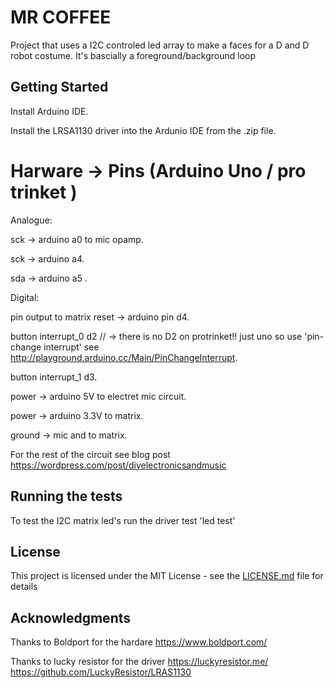 # MR COFFEE

Project that uses a I2C controled led array to make a faces for a D and D robot costume.
It's bascially a foreground/background loop

## Getting Started

Install Arduino IDE.

Install the LRSA1130 driver into the Ardunio IDE from the .zip file.

  Harware  -> Pins (Arduino Uno / pro trinket )
  ================

  Analogue:

  sck -> arduino a0 to mic opamp.
  
  sck -> arduino a4.
  
  sda -> arduino a5 .  

  Digital:

  pin output to matrix reset -> arduino pin d4.
  
  button interrupt_0   d2 // -> there is no D2 on protrinket!! just uno so use 'pin-change interrupt' see http://playground.arduino.cc/Main/PinChangeInterrupt.
  
  button interrupt_1   d3.
  
  power -> arduino 5V to electret mic circuit.
  
  power -> arduino 3.3V to matrix.
  
  ground -> mic and to matrix.
  
  For the rest of the circuit see blog post https://wordpress.com/post/diyelectronicsandmusic


## Running the tests

To test the I2C matrix led's run the driver test 'led test' 


## License

This project is licensed under the MIT License - see the [LICENSE.md](LICENSE.md) file for details

## Acknowledgments

Thanks to Boldport for the hardare        https://www.boldport.com/

Thanks to lucky resistor for the driver   https://luckyresistor.me/  https://github.com/LuckyResistor/LRAS1130
